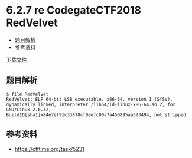 # 6.2.7 re CodegateCTF2018 RedVelvet

- [题目解析](#题目解析)
- [参考资料](#参考资料)

[下载文件](../src/writeup/6.2.7_re_codegatectf2018_redvelvet)

## 题目解析

```text
$ file RedVelvet
RedVelvet: ELF 64-bit LSB executable, x86-64, version 1 (SYSV), dynamically linked, interpreter /lib64/ld-linux-x86-64.so.2, for GNU/Linux 2.6.32, BuildID[sha1]=84e7ef91c33878cf9eefc00a7a450895aa573494, not stripped
```

## 参考资料

- <https://ctftime.org/task/5231>
